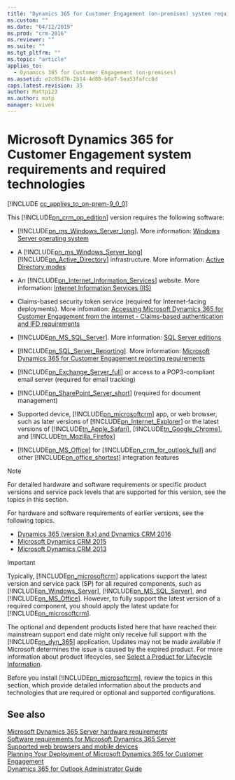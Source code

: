 ```yaml
---
title: "Dynamics 365 for Customer Engagement (on-premises) system requirements and required technologies | Microsoft Docs"
ms.custom: ""
ms.date: "04/12/2019"
ms.prod: "crm-2016"
ms.reviewer: ""
ms.suite: ""
ms.tgt_pltfrm: ""
ms.topic: "article"
applies_to: 
  - Dynamics 365 for Customer Engagement (on-premises)
ms.assetid: e2c85d76-2b14-4d80-b6a7-5ea53fafcc8d
caps.latest.revision: 35
author: Mattp123
ms.author: matp
manager: kvivek
---
```

# Microsoft Dynamics 365 for Customer Engagement system requirements and required technologies

[!INCLUDE [cc_applies_to_on-prem-9_0_0](../includes/cc_applies_to_on-prem-9_0_0.md)]

This [!INCLUDE[pn_crm_op_edition](../includes/pn-crm-op-edition.md)] version requires the following software:  
  
-   [!INCLUDE[pn_ms_Windows_Server_long](../includes/pn-ms-windows-server-long.md)]. More information: [Windows Server operating system](software-requirements-for-microsoft-dynamics-365-server.md#windows-server-operating-system) 
  
-   A [!INCLUDE[pn_ms_Windows_Server_long](../includes/pn-ms-windows-server-long.md)] [!INCLUDE[pn_Active_Directory](../includes/pn-active-directory.md)] infrastructure. More information: [Active Directory modes](software-requirements-for-microsoft-dynamics-365-server.md#active-directory-modes) 
  
-   An [!INCLUDE[pn_Internet_Information_Services](../includes/pn-internet-information-services.md)] website. More information: [Internet Information Services (IIS)](software-requirements-for-microsoft-dynamics-365-server.md#internet-information-services-iis)
  
-   Claims-based security token service (required for Internet-facing deployments). More infomation: [Accessing Microsoft Dynamics 365 for Customer Engagement from the internet - Claims-based authentication and IFD requirements](software-requirements-for-microsoft-dynamics-365-server.md#accessing-microsoft-dynamics-365-for-customer-engagement-from-the-internet---claims-based-authentication-and-ifd-requirements)
  
-   [!INCLUDE[pn_MS_SQL_Server](../includes/pn-ms-sql-server.md)]. More information: [SQL Server editions](software-requirements-for-microsoft-dynamics-365-server.md#sql-server-editions)
  
-   [!INCLUDE[pn_SQL_Server_Reporting](../includes/pn-sql-server-reporting.md)]. More information: [Microsoft Dynamics 365 for Customer Engagement reporting requirements](microsoft-dynamics-365-reporting-requirements.md)
  
-   [!INCLUDE[pn_Exchange_Server_full](../includes/pn-exchange-server-full.md)] or access to a POP3-compliant email server (required for email tracking)  
  
-   [!INCLUDE[pn_SharePoint_Server_short](../includes/pn-sharepoint-server-short.md)] (required for document management)  
  
-   Supported device, [!INCLUDE[pn_microsoftcrm](../includes/pn-microsoftcrm.md)] app, or web browser, such as later versions of [!INCLUDE[pn_Internet_Explorer](../includes/pn-internet-explorer.md)] or the latest versions of [!INCLUDE[tn_Apple_Safari](../includes/tn-apple-safari.md)], [!INCLUDE[tn_Google_Chrome](../includes/tn-google-chrome.md)], and [!INCLUDE[tn_Mozilla_Firefox](../includes/tn-mozilla-firefox.md)]  
  
-   [!INCLUDE[pn_MS_Office](../includes/pn-ms-office.md)] for [!INCLUDE[pn_crm_for_outlook_full](../includes/pn-crm-for-outlook-full.md)] and other [!INCLUDE[pn_office_shortest](../includes/pn-office-shortest.md)] integration features  
  
> [!NOTE]
>  For detailed hardware and software requirements or specific product versions and service pack levels that are supported for this version, see the topics in this section. 
>
>  For hardware and software requirements of earlier versions, see the following topics.  
>  - [Dynamics 365 (version 8.x) and Dynamics CRM 2016](https://docs.microsoft.com/en-us/previous-versions/dynamicscrm-2016/deployment-administrators-guide/hh699831(v%3dcrm.8))
>  - [Microsoft Dynamics CRM 2015](https://docs.microsoft.com/en-us/previous-versions/dynamicscrm-2015/deployment-administrators-guide/hh699831(v=crm.7))
>  - [Microsoft Dynamics CRM 2013](https://docs.microsoft.com/en-us/previous-versions/dynamicscrm-2013/implementation-guide/hh699831(v%3dcrm.6))
  
> [!IMPORTANT]
>  Typically, [!INCLUDE[pn_microsoftcrm](../includes/pn-microsoftcrm.md)] applications support the latest version and service pack (SP) for all required components, such as [!INCLUDE[pn_Windows_Server](../includes/pn-windows-server.md)], [!INCLUDE[pn_MS_SQL_Server](../includes/pn-ms-sql-server.md)], and [!INCLUDE[pn_MS_Office](../includes/pn-ms-office.md)]. However, to fully support the latest version of a required component, you should apply the latest update for [!INCLUDE[pn_microsoftcrm](../includes/pn-microsoftcrm.md)].  
>   
>  The optional and dependent products listed here that have reached their mainstream support end date might only receive full support with the [!INCLUDE[pn_dyn_365](../includes/pn-dyn-365.md)] application. Updates may not be made available if Microsoft determines the issue is caused by the expired product. For more information about product lifecycles, see [Select a Product for Lifecycle Information](http://go.microsoft.com/fwlink/p/?LinkId=248439).  
  
 Before you install [!INCLUDE[pn_microsoftcrm](../includes/pn-microsoftcrm.md)], review the topics in this section, which provide detailed information about the products and technologies that are required or optional and supported configurations.  
  
  
## See also
 [Microsoft Dynamics 365 Server hardware requirements](microsoft-dynamics-365-server-hardware-requirements.md) </br>
 [Software requirements for Microsoft Dynamics 365 Server](software-requirements-for-microsoft-dynamics-365-server.md) </br>
 [Supported web browsers and mobile devices](../admin/supported-web-browsers-and-mobile-devices.md)   </br>
 [Planning Your Deployment of Microsoft Dynamics 365 for Customer Engagement](planning-your-deployment-of-microsoft-dynamics-365.md) </br>
 [Dynamics 365 for Outlook Administrator Guide](../outlook-addin/admin-guide/dynamics-365-for-outlook.md) 

